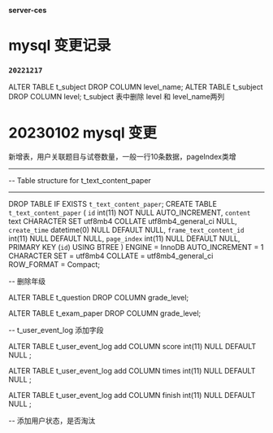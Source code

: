 **server-ces**

<!--crewate time: 2022.07.18-->


# mysql 变更记录
### `20221217`
ALTER TABLE t_subject
DROP COLUMN level_name;
ALTER TABLE t_subject
DROP COLUMN level;
t_subject 表中删除 level 和 level_name两列

# 20230102  mysql 变更

新增表，用户关联题目与试卷数量，一般一行10条数据，pageIndex类增
-- ----------------------------
-- Table structure for t_text_content_paper
-- ----------------------------
DROP TABLE IF EXISTS `t_text_content_paper`;
CREATE TABLE `t_text_content_paper`  (
  `id` int(11) NOT NULL AUTO_INCREMENT,
  `content` text CHARACTER SET utf8mb4 COLLATE utf8mb4_general_ci NULL,
  `create_time` datetime(0) NULL DEFAULT NULL,
  `frame_text_content_id` int(11) NULL DEFAULT NULL,
  `page_index` int(11) NULL DEFAULT NULL,
  PRIMARY KEY (`id`) USING BTREE
) ENGINE = InnoDB AUTO_INCREMENT = 1 CHARACTER SET = utf8mb4 COLLATE = utf8mb4_general_ci ROW_FORMAT = Compact;


-- 删除年级

ALTER TABLE t_question
DROP COLUMN grade_level;

ALTER TABLE t_exam_paper
DROP COLUMN grade_level;

-- t_user_event_log 添加字段

ALTER TABLE t_user_event_log
add COLUMN score int(11) NULL DEFAULT NULL ;

ALTER TABLE t_user_event_log
add COLUMN times int(11) NULL DEFAULT NULL ;

ALTER TABLE t_user_event_log
add COLUMN finish int(11) NULL DEFAULT NULL ;


-- 添加用户状态，是否淘汰
